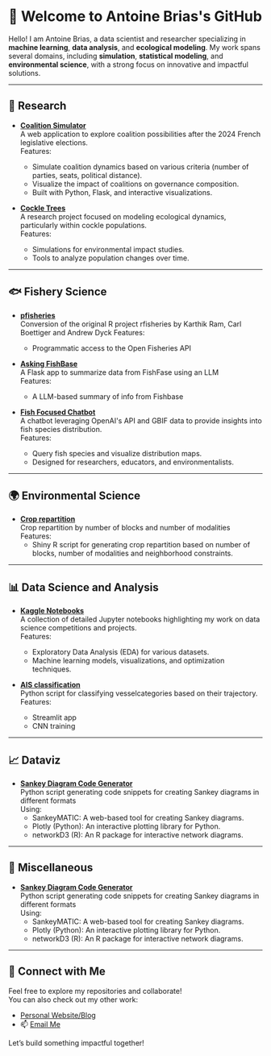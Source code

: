 # 🌟 Welcome to Antoine Brias's GitHub

Hello! I am Antoine Brias, a data scientist and researcher specializing in **machine learning**, **data analysis**, and **ecological modeling**. My work spans several domains, including **simulation**, **statistical modeling**, and **environmental science**, with a strong focus on innovative and impactful solutions.

---

## 🧪 Research
- **[Coalition Simulator](https://github.com/antoinebrias/coalition)**  
  A web application to explore coalition possibilities after the 2024 French legislative elections.  
  Features:  
  - Simulate coalition dynamics based on various criteria (number of parties, seats, political distance).  
  - Visualize the impact of coalitions on governance composition.  
  - Built with Python, Flask, and interactive visualizations.  

- **[Cockle Trees](https://github.com/antoinebrias/cockle_trees)**  
  A research project focused on modeling ecological dynamics, particularly within cockle populations.  
  Features:  
  - Simulations for environmental impact studies.  
  - Tools to analyze population changes over time.  

---

## :fish: Fishery Science
- **[pfisheries](https://github.com/antoinebrias/pfisheries)**  
 Conversion of the original R project rfisheries by Karthik Ram, Carl Boettiger and Andrew Dyck 
  Features:  
  - Programmatic access to the Open Fisheries API  

- **[Asking FishBase](https://github.com/antoinebrias/askingfishbase)**  
  A Flask app to summarize data from FishFase using an LLM   
  Features:  
  - A LLM-based summary of info from Fishbase

- **[Fish Focused Chatbot](https://github.com/antoinebrias/fish-chatbot)**  
  A chatbot leveraging OpenAI's API and GBIF data to provide insights into fish species distribution.  
  Features:  
  - Query fish species and visualize distribution maps.  
  - Designed for researchers, educators, and environmentalists.  

---

## 🌍 Environmental Science
- **[Crop repartition](https://github.com/antoinebrias/crop_repartition)**  
Crop repartition by number of blocks and number of modalities
  Features:  
  - Shiny R script for generating crop repartition based on number of blocks, number of modalities and neighborhood constraints.

---

## 📊 Data Science and Analysis
- **[Kaggle Notebooks](https://github.com/antoinebrias/kaggle)**  
  A collection of detailed Jupyter notebooks highlighting my work on data science competitions and projects.  
  Features:  
  - Exploratory Data Analysis (EDA) for various datasets.  
  - Machine learning models, visualizations, and optimization techniques.  

- **[AIS classification](https://github.com/antoinebrias/AIS_classification)**  
  Python script for classifying vesselcategories based on their trajectory.
  Features:  
  - Streamlit app
  - CNN training


---

## :chart_with_upwards_trend: Dataviz
- **[Sankey Diagram Code Generator](https://github.com/antoinebrias/sankey_formatter)**  
  Python script generating code snippets for creating Sankey diagrams in different formats  
  Using:  
  - SankeyMATIC: A web-based tool for creating Sankey diagrams.  
  - Plotly (Python): An interactive plotting library for Python.
  - networkD3 (R): An R package for interactive network diagrams.

---

## :cherries: Miscellaneous
- **[Sankey Diagram Code Generator](https://github.com/antoinebrias/sankey_formatter)**  
  Python script generating code snippets for creating Sankey diagrams in different formats  
  Using:  
  - SankeyMATIC: A web-based tool for creating Sankey diagrams.  
  - Plotly (Python): An interactive plotting library for Python.
  - networkD3 (R): An R package for interactive network diagrams.

---


## 🔗 Connect with Me
Feel free to explore my repositories and collaborate!  
You can also check out my other work:  
- [Personal Website/Blog](https://your-link-here)  
- 📫 [Email Me](mailto:your-email-here)  

Let’s build something impactful together!
